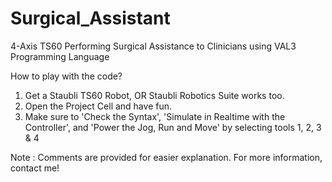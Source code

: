 # Surgical_Assistant
4-Axis TS60 Performing Surgical Assistance to Clinicians using VAL3 Programming Language

How to play with the code?
1. Get a Staubli TS60 Robot, OR Staubli Robotics Suite works too.
2. Open the Project Cell and have fun.
3. Make sure to 'Check the Syntax', 'Simulate in Realtime with the Controller', and 'Power the Jog, Run and Move' by selecting tools 1, 2, 3 & 4

Note : Comments are provided for easier explanation. For more information, contact me!
